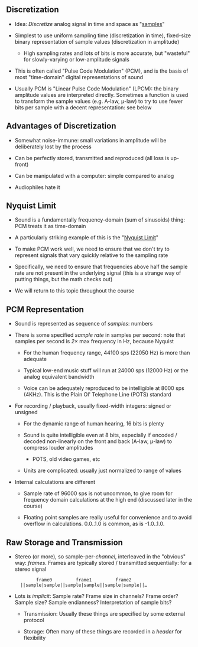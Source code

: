 ## Discretization

* Idea: *Discretize* analog signal in time and space as
  "[samples](https://www.soundexchangetampabay.com/wp-content/uploads/2011/04/04253.png)"

* Simplest to use uniform sampling time (discretization in
  time), fixed-size binary representation of sample values
  (discretization in amplitude)

    * High sampling rates and lots of bits is more accurate,
      but "wasteful" for slowly-varying or low-amplitude
      signals

* This is often called "Pulse Code Modulation" (PCM), and is
  the basis of most "time-domain" digital representations of
  sound

* Usually PCM is "Linear Pulse Code Modulation" (LPCM): the
  binary amplitude values are interpreted
  directly. Sometimes a function is used to transform the
  sample values (e.g. A-law, μ-law) to try to use fewer bits
  per sample with a decent representation: see below

## Advantages of Discretization

* Somewhat noise-immune: small variations in amplitude will
  be deliberately lost by the process

* Can be perfectly stored, transmitted and reproduced (all
  loss is up-front)

* Can be manipulated with a computer: simple compared to
  analog

* Audiophiles hate it

## Nyquist Limit

* Sound is a fundamentally frequency-domain (sum of
  sinusoids) thing: PCM treats it as time-domain

* A particularly striking example of this is the
  "[Nyquist Limit](http://www.slack.net/~ant/bl-synth/3.nyquist.html)"

* To make PCM work well, we need to ensure that we don't try
  to represent signals that vary quickly relative to the
  sampling rate

* Specifically, we need to ensure that frequencies above
  half the sample rate are not present in the underlying
  signal (this is a strange way of putting things, but the
  math checks out)

* We will return to this topic throughout the course

## PCM Representation

* Sound is represented as sequence of *samples*: numbers

* There is some specified *sample rate* in samples per second:
  note that samples per second is *2×* max frequency in Hz,
  because Nyquist

    * For the human frequency range, 44100 sps (22050 Hz) is
      more than adequate

    * Typical low-end music stuff will run at 24000 sps
      (12000 Hz) or the analog equivalent bandwidth

    * Voice can be adequately reproduced to be intelligible
      at 8000 sps (4KHz). This is the Plain Ol' Telephone
      Line (POTS) standard

* For recording / playback, usually fixed-width
  integers: signed or unsigned

    * For the dynamic range of human hearing, 16 bits is
      plenty

    * Sound is quite intelligible even at 8 bits, especially
      if encoded / decoded non-linearly on the front and
      back (A-law, μ-law) to compress louder amplitudes

        * POTS, old video games, etc

    * Units are complicated: usually just normalized to range
      of values

* Internal calculations are different

    * Sample rate of 96000 sps is not uncommon, to give room
      for frequency domain calculations at the high end
      (discussed later in the course)

    * Floating point samples are really useful for
      convenience and to avoid overflow in
      calculations. 0.0..1.0 is common, as is -1.0..1.0.

## Raw Storage and Transmission

* Stereo (or more), so sample-per-*channel*, interleaved in
  the "obvious" way: *frames*. Frames are typically stored / transmitted
  sequentially: for a stereo signal

              frame0         frame1         frame2
        ||sample|sample||sample|sample||sample|sample||…

* Lots is *implicit*: Sample rate? Frame size in channels?
  Frame order? Sample size? Sample endianness? Interpretation
  of sample bits?

    * Transmission: Usually these things are specified by
      some external protocol

    * Storage: Often many of these things are recorded in a
      *header* for flexibility

